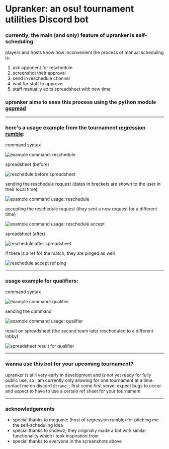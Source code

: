 # Upranker: an osu! tournament utilities Discord bot
### currently, the main (and only) feature of upranker is self-scheduling
players and hosts know how inconvenient the process of manual scheduling is:

1. ask opponent for reschedule
2. screenshot their approval
3. send in reschedule channel
4. wait for staff to approve
5. staff manually edits spreadsheet with new time

### upranker aims to ease this process using the python module [gspread](https://docs.gspread.org/en/latest/)

---

### here's a usage example from the tournament [regression rumble](https://osu.ppy.sh/community/forums/topics/1789703?n=1):

command syntax

![example command: reschedule](https://imgur.com/Nqd3qu3)

spreadsheet (before)

![reschedule before spreadsheet](https://imgur.com/TJ4h7VS)

sending the reschedule request (dates in brackets are shown to the user in their local time)

![example command usage: reschedule](https://imgur.com/j49tXb8)

accepting the reschedule request (they sent a new request for a different time)

![example command usage: reschedule accept](https://imgur.com/DtbZehs)

spreadsheet (after)

![reschedule after spreadsheet](https://imgur.com/SdVFX8I)

if there is a ref for the match, they are pinged as well

![reschedule accept ref ping](https://imgur.com/FfKIabd)

---

### usage example for qualifiers:

command syntax

![example command: qualifier](https://imgur.com/P3qD8jy)

sending the command

![example command usage: qualifier](https://imgur.com/mXRpjPS)

result on spreadsheet (the second team later rescheduled to a different lobby)

![spreadsheet result for qualifier](https://imgur.com/IB9fIPW)

---

### wanna use this bot for your upcoming tournament?

upranker is still very early in development and is not yet ready for fully public use, so i am currently only allowing for one tournament at a time. contact me on discord ``@tranq_``; first come first serve. expect bugs to occur and expect to have to use a certain ref sheet for your tournament

---

### acknowledgements

- special thanks to megumic (host of regression rumble) for pitching me the self-scheduling idea
- special thanks to shdewz; they originally made a bot with similar functionality which i took inspiration from
- special thanks to everyone in the screenshots above
